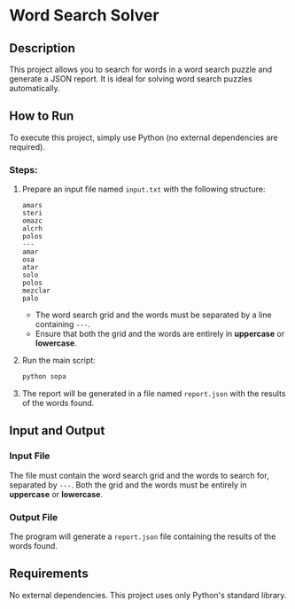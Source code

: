 
# Word Search Solver

## Description
This project allows you to search for words in a word search puzzle and generate a JSON report. 
It is ideal for solving word search puzzles automatically.

## How to Run
To execute this project, simply use Python (no external dependencies are required).

### Steps:
1. Prepare an input file named `input.txt` with the following structure:
    ```
    amars
    steri
    omazc
    alcrh
    polos
    ---
    amar
    osa
    atar
    solo
    polos
    mezclar
    palo
    ```
    - The word search grid and the words must be separated by a line containing `---`.
    - Ensure that both the grid and the words are entirely in **uppercase** or **lowercase**.

2. Run the main script:
    ```bash
    python sopa
    ```

3. The report will be generated in a file named `report.json` with the results of the words found.

## Input and Output
### Input File
The file must contain the word search grid and the words to search for, separated by `---`. Both the grid and the words must be entirely in **uppercase** or **lowercase**.

### Output File
The program will generate a `report.json` file containing the results of the words found.

## Requirements
No external dependencies. This project uses only Python's standard library.
